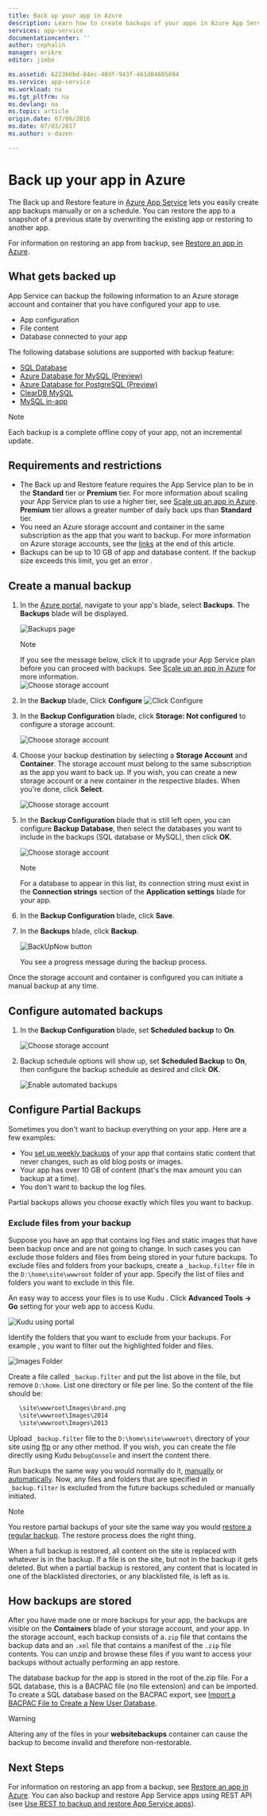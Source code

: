 ```yaml
---
title: Back up your app in Azure
description: Learn how to create backups of your apps in Azure App Service.
services: app-service
documentationcenter: ''
author: cephalin
manager: erikre
editor: jimbe

ms.assetid: 6223b6bd-84ec-48df-943f-461d84605694
ms.service: app-service
ms.workload: na
ms.tgt_pltfrm: na
ms.devlang: na
ms.topic: article
origin.date: 07/06/2016
ms.date: 07/03/2017
ms.author: v-dazen

---
```

# Back up your app in Azure
The Back up and Restore feature in [Azure App Service](../app-service/app-service-value-prop-what-is.md) lets you easily
create app backups manually or on a schedule. You can restore the app to a snapshot of a previous state by overwriting the existing app or restoring to another app. 

For information on restoring an app from backup, see [Restore an app in Azure](web-sites-restore.md).

<a name="whatsbackedup"></a>

## What gets backed up
App Service can backup the following information to an Azure storage account and container that you have configured your app to use. 

* App configuration
* File content
* Database connected to your app

The following database solutions are supported with backup feature: 
   - [SQL Database](https://www.azure.cn/home/features/sql-database/)
   - [Azure Database for MySQL (Preview)](https://azure.microsoft.com/services/mysql)
   - [Azure Database for PostgreSQL (Preview)](https://azure.microsoft.com/services/postgres)
   - [ClearDB MySQL](https://azuremarketplace.microsoft.com/marketplace/apps/SuccessBricksInc.ClearDBMySQLDatabase?tab=Overview)
   - [MySQL in-app](https://blogs.msdn.microsoft.com/appserviceteam/2017/03/06/announcing-general-availability-for-mysql-in-app)

> [!NOTE]
>  Each backup is a complete offline copy of your app, not an incremental update.
>  

<a name="requirements"></a>

## Requirements and restrictions
* The Back up and Restore feature requires the App Service plan to be in the **Standard** tier or **Premium** tier. For more information 
  about scaling your App Service plan to use a higher tier, see [Scale up an app in Azure](web-sites-scale.md).  
  **Premium** tier allows a greater number of daily back ups than **Standard** tier.
* You need an Azure storage account and container in the same subscription as the app that 
  you want to backup. For more information on Azure storage accounts, see the 
  [links](#moreaboutstorage) at the end of this article.
* Backups can be up to 10 GB of app and database content. If the backup size exceeds this limit, you get an error .

<a name="manualbackup"></a>

## Create a manual backup
1. In the [Azure portal](https://portal.azure.cn), navigate to your app's blade, select **Backups**. The **Backups** blade will be displayed.

    ![Backups page][ChooseBackupsPage]

   > [!NOTE]
   > If you see the message below, click it to upgrade your App Service plan before you can proceed with backups.
   > See [Scale up an app in Azure](web-sites-scale.md) for more information.  
   > ![Choose storage account](./media/web-sites-backup/01UpgradePlan1.png)
   > 
   > 

2. In the **Backup** blade, Click **Configure**
![Click Configure](./media/web-sites-backup/ClickConfigure1.png)
3. In the **Backup Configuration** blade, click **Storage: Not configured** to configure a storage account.

    ![Choose storage account][ChooseStorageAccount]
4. Choose your backup destination by selecting a **Storage Account** and **Container**. The storage account must belong to the same subscription as the app you want to back up. If you wish, you can create a new storage account or a new container in the respective blades. When you're done, click **Select**.

    ![Choose storage account](./media/web-sites-backup/02ChooseStorageAccount1-1.png)
5. In the **Backup Configuration** blade that is still left open, you can configure **Backup Database**, then select the databases you want to include in the backups (SQL database or MySQL), then click **OK**.  

    ![Choose storage account](./media/web-sites-backup/03ConfigureDatabase1.png)

   > [!NOTE]
   > For a database to appear in this list, its connection string must exist in the **Connection strings** section of the **Application settings** blade for your app.
   > 
   > 
6. In the **Backup Configuration** blade, click **Save**.    
7. In the  **Backups** blade, click **Backup**.

    ![BackUpNow button][BackUpNow]

    You see a progress message during the backup process.

Once the storage account and container is configured you can initiate a manual backup at any time.  

<a name="automatedbackups"></a>

## Configure automated backups
1. In the **Backup Configuration** blade, set **Scheduled backup** to **On**. 

    ![Choose storage account](./media/web-sites-backup/05ScheduleBackup1.png)
2. Backup schedule options will show up, set **Scheduled Backup** to **On**, then configure the backup schedule as desired and click **OK**.

    ![Enable automated backups][SetAutomatedBackupOn]

<a name="partialbackups"></a>

## Configure Partial Backups
Sometimes you don't want to backup everything on your app. Here are a few examples:

* You [set up weekly backups](web-sites-backup.md#configure-automated-backups) of your app that contains static content that never changes, such as old blog posts or images.
* Your app has over 10 GB of content (that's the max amount you can backup at a time).
* You don't want to backup the log files.

Partial backups allows you choose exactly which files you want to backup.

### Exclude files from your backup
Suppose you have an app that contains log files and static images that have been backup once and are not going to change. In such cases you can exclude those folders and files from being stored in your future backups. To exclude files and folders from your backups, create a `_backup.filter` file in the `D:\home\site\wwwroot` folder of your app. Specify the list of files and folders you want to exclude in this file. 

An easy way to access your files is to use Kudu . Click **Advanced Tools -> Go** setting for your web app to access Kudu.

![Kudu using portal][kudu-portal]

Identify the folders that you want to exclude from your backups.  For example , you want to filter out the highlighted folder and files.

![Images Folder][ImagesFolder]

Create a file called `_backup.filter` and put the list above in the file, but remove `D:\home`. List one directory or file per line. So the content of the file should be:
 ```bash
    \site\wwwroot\Images\brand.png
    \site\wwwroot\Images\2014
    \site\wwwroot\Images\2013
```

Upload `_backup.filter` file to the `D:\home\site\wwwroot\` directory of your site using [ftp](web-sites-deploy.md#ftp) or any other method. If you wish, you can create the file directly using Kudu  `DebugConsole` and insert the content there.

Run backups the same way you would normally do it, [manually](#create-a-manual-backup) or [automatically](#configure-automated-backups). Now, any files and folders that are specified in `_backup.filter` is excluded from the future backups scheduled or manually initiated. 

> [!NOTE]
> You restore partial backups of your site the same way you would [restore a regular backup](web-sites-restore.md). The restore process does the right thing.
> 
> When a full backup is restored, all content on the site is replaced with whatever is in the backup. If a file is on the site, but not in the backup it gets deleted. But when a partial backup is restored, any content that is located in one of the blacklisted directories, or any blacklisted file, is left as is.
> 

<a name="aboutbackups"></a>

## How backups are stored
After you have made one or more backups for your app, the backups are visible on the **Containers** blade of your storage account, and your app. In the storage account, each backup consists of a`.zip` file that contains the backup data and an `.xml` file that contains a manifest of the `.zip` file contents. You can unzip and browse these files if you want to access your backups without actually performing an app restore.

The database backup for the app is stored in the root of the.zip file. For a SQL database, this is a BACPAC file (no file extension) and can be imported. To create a SQL database based on the BACPAC export, see [Import a BACPAC File to Create a New User Database](http://technet.microsoft.com/library/hh710052.aspx).

> [!WARNING]
> Altering any of the files in your **websitebackups** container can cause the backup to become invalid and therefore non-restorable.
> 
> 

<a name="nextsteps"></a>

## Next Steps
For information on restoring an app from a backup, see [Restore an app in Azure](web-sites-restore.md). You can also backup and restore App Service apps
using REST API (see [Use REST to backup and restore App Service apps](websites-csm-backup.md)).

<!-- IMAGES -->
[ChooseBackupsPage]: ./media/web-sites-backup/01ChooseBackupsPage1.png
[ChooseStorageAccount]: ./media/web-sites-backup/02ChooseStorageAccount-1.png
[IncludedDatabases]: ./media/web-sites-backup/03IncludedDatabases.png
[BackUpNow]: ./media/web-sites-backup/04BackUpNow1.png
[BackupProgress]: ./media/web-sites-backup/05BackupProgress.png
[SetAutomatedBackupOn]: ./media/web-sites-backup/06SetAutomatedBackupOn1.png
[Frequency]: ./media/web-sites-backup/07Frequency.png
[StartDate]: ./media/web-sites-backup/08StartDate.png
[StartTime]: ./media/web-sites-backup/09StartTime.png
[SaveIcon]: ./media/web-sites-backup/10SaveIcon.png
[ImagesFolder]: ./media/web-sites-backup/11Images.png
[LogsFolder]: ./media/web-sites-backup/12Logs.png
[GhostUpgradeWarning]: ./media/web-sites-backup/13GhostUpgradeWarning.png
[kudu-portal]:./media/web-sites-backup/kudu-portal.PNG
